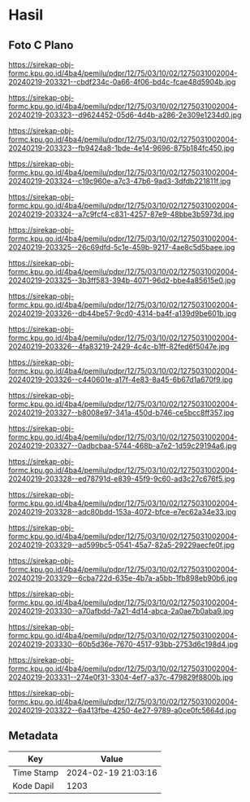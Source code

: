# Hasil

## Foto C Plano

https://sirekap-obj-formc.kpu.go.id/4ba4/pemilu/pdpr/12/75/03/10/02/1275031002004-20240219-203321--cbdf234c-0a66-4f06-bd4c-fcae48d5904b.jpg

https://sirekap-obj-formc.kpu.go.id/4ba4/pemilu/pdpr/12/75/03/10/02/1275031002004-20240219-203323--d9624452-05d6-4d4b-a286-2e309e1234d0.jpg

https://sirekap-obj-formc.kpu.go.id/4ba4/pemilu/pdpr/12/75/03/10/02/1275031002004-20240219-203323--fb9424a8-1bde-4e14-9696-875b184fc450.jpg

https://sirekap-obj-formc.kpu.go.id/4ba4/pemilu/pdpr/12/75/03/10/02/1275031002004-20240219-203324--c19c960e-a7c3-47b6-9ad3-3dfdb221811f.jpg

https://sirekap-obj-formc.kpu.go.id/4ba4/pemilu/pdpr/12/75/03/10/02/1275031002004-20240219-203324--a7c9fcf4-c831-4257-87e9-48bbe3b5973d.jpg

https://sirekap-obj-formc.kpu.go.id/4ba4/pemilu/pdpr/12/75/03/10/02/1275031002004-20240219-203325--26c69dfd-5c1e-459b-9217-4ae8c5d5baee.jpg

https://sirekap-obj-formc.kpu.go.id/4ba4/pemilu/pdpr/12/75/03/10/02/1275031002004-20240219-203325--3b3ff583-394b-4071-96d2-bbe4a85615e0.jpg

https://sirekap-obj-formc.kpu.go.id/4ba4/pemilu/pdpr/12/75/03/10/02/1275031002004-20240219-203326--db44be57-9cd0-4314-ba4f-a139d9be601b.jpg

https://sirekap-obj-formc.kpu.go.id/4ba4/pemilu/pdpr/12/75/03/10/02/1275031002004-20240219-203326--4fa83219-2429-4c4c-b1ff-82fed6f5047e.jpg

https://sirekap-obj-formc.kpu.go.id/4ba4/pemilu/pdpr/12/75/03/10/02/1275031002004-20240219-203326--c440601e-a17f-4e83-8a45-6b67d1a670f9.jpg

https://sirekap-obj-formc.kpu.go.id/4ba4/pemilu/pdpr/12/75/03/10/02/1275031002004-20240219-203327--b8008e97-341a-450d-b746-ce5bcc8ff357.jpg

https://sirekap-obj-formc.kpu.go.id/4ba4/pemilu/pdpr/12/75/03/10/02/1275031002004-20240219-203327--0adbcbaa-5744-468b-a7e2-1d59c29194a6.jpg

https://sirekap-obj-formc.kpu.go.id/4ba4/pemilu/pdpr/12/75/03/10/02/1275031002004-20240219-203328--ed78791d-e839-45f9-9c60-ad3c27c676f5.jpg

https://sirekap-obj-formc.kpu.go.id/4ba4/pemilu/pdpr/12/75/03/10/02/1275031002004-20240219-203328--adc80bdd-153a-4072-bfce-e7ec62a34e33.jpg

https://sirekap-obj-formc.kpu.go.id/4ba4/pemilu/pdpr/12/75/03/10/02/1275031002004-20240219-203329--ad599bc5-0541-45a7-82a5-29229aecfe0f.jpg

https://sirekap-obj-formc.kpu.go.id/4ba4/pemilu/pdpr/12/75/03/10/02/1275031002004-20240219-203329--6cba722d-635e-4b7a-a5bb-1fb898eb90b6.jpg

https://sirekap-obj-formc.kpu.go.id/4ba4/pemilu/pdpr/12/75/03/10/02/1275031002004-20240219-203330--a70afbdd-7a21-4d14-abca-2a0ae7b0aba9.jpg

https://sirekap-obj-formc.kpu.go.id/4ba4/pemilu/pdpr/12/75/03/10/02/1275031002004-20240219-203330--60b5d36e-7670-4517-93bb-2753d6c198d4.jpg

https://sirekap-obj-formc.kpu.go.id/4ba4/pemilu/pdpr/12/75/03/10/02/1275031002004-20240219-203331--274e0f31-3304-4ef7-a37c-479829f8800b.jpg

https://sirekap-obj-formc.kpu.go.id/4ba4/pemilu/pdpr/12/75/03/10/02/1275031002004-20240219-203322--6a413fbe-4250-4e27-9789-a0ce0fc5664d.jpg


## Metadata

| Key        | Value               |
| ---------- | ------------------- |
| Time Stamp | 2024-02-19 21:03:16 |
| Kode Dapil | 1203                |



